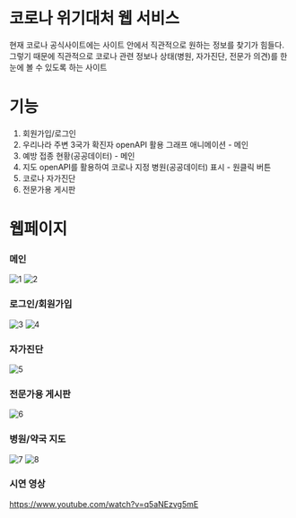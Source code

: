 # 코로나 위기대처 웹 서비스
현재 코로나 공식사이트에는 사이트 안에서 직관적으로 원하는 정보를 찾기가 힘들다.
그렇기 때문에 직관적으로 코로나 관련 정보나 상태(병원, 자가진단, 전문가 의견)를 한눈에 볼 수 있도록 하는 사이트

# 기능
1. 회원가입/로그인
2. 우리나라 주변 3국가 확진자 openAPI 활용 그래프 애니메이션 - 메인
3. 예방 접종 현황(공공데이터) - 메인
4. 지도 openAPI를 활용하여 코로나 지정 병원(공공데이터) 표시 - 원클릭 버튼 
5. 코로나 자가진단 
6. 전문가용 게시판 


# 웹페이지
### 메인
![1](https://user-images.githubusercontent.com/64409693/190888169-be61c8e9-83ff-43a5-a742-c366b2118f4c.PNG)
![2](https://user-images.githubusercontent.com/64409693/190888172-e32fa849-6e47-4cab-b9db-60abedf47159.PNG)

### 로그인/회원가입
![3](https://user-images.githubusercontent.com/64409693/190888179-d6ebda98-66ac-47b1-b642-6cd0b897d828.PNG)
![4](https://user-images.githubusercontent.com/64409693/190888182-db8517cc-e2cf-4b23-8c97-2d6f96b3b615.PNG)

### 자가진단
![5](https://user-images.githubusercontent.com/64409693/190888186-bbe4cbda-ec8c-4a9a-87d5-8be3ff3d0c05.PNG)

### 전문가용 게시판
![6](https://user-images.githubusercontent.com/64409693/190888192-ef07f7c6-2fc3-43c6-a378-4a53f1db2c13.PNG)

### 병원/약국 지도
![7](https://user-images.githubusercontent.com/64409693/190888245-ed0cdba6-1ca6-4e43-afd1-55c278ab3ad4.PNG)
![8](https://user-images.githubusercontent.com/64409693/190888249-6af82d97-9c62-4cf3-9666-f146c2df5968.PNG)


### 시연 영상
https://www.youtube.com/watch?v=q5aNEzvg5mE
